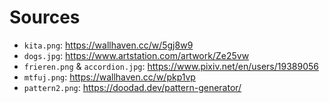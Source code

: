 # Sources

- `kita.png`: https://wallhaven.cc/w/5gj8w9
- `dogs.jpg`: https://www.artstation.com/artwork/Ze25vw
- `frieren.png` & `accordion.jpg`: https://www.pixiv.net/en/users/19389056
- `mtfuj.png`: https://wallhaven.cc/w/pkp1vp
- `pattern2.png`: https://doodad.dev/pattern-generator/


